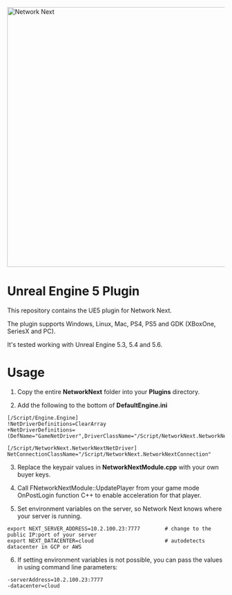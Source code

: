<img src="https://static.wixstatic.com/media/799fd4_0512b6edaeea4017a35613b4c0e9fc0b~mv2.jpg/v1/fill/w_1200,h_140,al_c,q_80,usm_0.66_1.00_0.01/networknext_logo_colour_black_RGB_tightc.jpg" alt="Network Next" width="600"/>

# Unreal Engine 5 Plugin

This repository contains the UE5 plugin for Network Next.

The plugin supports Windows, Linux, Mac, PS4, PS5 and GDK (XBoxOne, SeriesX and PC).

It's tested working with Unreal Engine 5.3, 5.4 and 5.6.

# Usage

1. Copy the entire **NetworkNext** folder into your **Plugins** directory.

2. Add the following to the bottom of **DefaultEngine.ini**
  
```
[/Script/Engine.Engine]
!NetDriverDefinitions=ClearArray
+NetDriverDefinitions=(DefName="GameNetDriver",DriverClassName="/Script/NetworkNext.NetworkNextNetDriver",DriverClassNameFallback="/Script/NetworkNext.NetworkNextNetDriver")

[/Script/NetworkNext.NetworkNextNetDriver]
NetConnectionClassName="/Script/NetworkNext.NetworkNextConnection"
```
          
3. Replace the keypair values in **NetworkNextModule.cpp** with your own buyer keys.

4. Call FNetworkNextModule::UpdatePlayer from your game mode OnPostLogin function C++ to enable acceleration for that player.

5. Set environment variables on the server, so Network Next knows where your server is running.

```
export NEXT_SERVER_ADDRESS=10.2.100.23:7777        # change to the public IP:port of your server
export NEXT_DATACENTER=cloud                       # autodetects datacenter in GCP or AWS
```

6. If setting environment variables is not possible, you can pass the values in using command line parameters:

```
-serverAddress=10.2.100.23:7777
-datacenter=cloud
```
